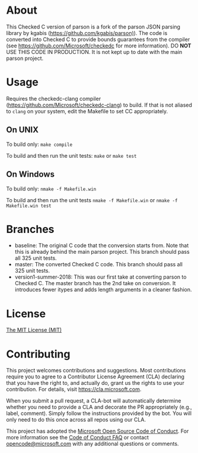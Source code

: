 # About

This Checked C version of parson is a fork of the parson JSON parsing library by kgabis (<https://github.com/kgabis/parson)>).
The code is converted into Checked C to provide bounds guarantees from the compiler (see <https://github.com/Microsoft/checkedc> for more information).
DO **NOT** USE THIS CODE IN PRODUCTION. It is not kept up to date with the main parson project.

# Usage

Requires the checkedc-clang compiler (<https://github.com/Microsoft/checkedc-clang>) to build.
If that is not aliased to `clang` on your system, edit the Makefile to set CC appropriately.

## On UNIX

To build only: `make compile`

To build and then run the unit tests: `make` or `make test`

## On Windows

To build only: `nmake -f Makefile.win`

To build and then run the unit tests `nmake -f Makefile.win` or `nmake -f Makefile.win test`

# Branches

- baseline: The original C code that the conversion starts from. Note that this is already behind the main parson project.
This branch should pass all 325 unit tests.
- master: The converted Checked C code. This branch should pass all 325 unit tests.
- version1-summer-2018: This was our first take at converting parson to Checked C.  The master branch has the 2nd take on
  conversion.  It introduces fewer itypes and adds length arguments in a cleaner fashion.

# License

[The MIT License (MIT)](http://opensource.org/licenses/mit-license.php)

# Contributing

This project welcomes contributions and suggestions.  Most contributions require you to agree to a Contributor License Agreement (CLA) declaring
that you have the right to, and actually do, grant us the rights to use your contribution. For details, visit <https://cla.microsoft.com>.

When you submit a pull request, a CLA-bot will automatically determine whether you need to provide a CLA and decorate the PR appropriately (e.g., label, comment).
Simply follow the instructions provided by the bot. You will only need to do this once across all repos using our CLA.

This project has adopted the [Microsoft Open Source Code of Conduct](https://opensource.microsoft.com/codeofconduct/).
For more information see the [Code of Conduct FAQ](https://opensource.microsoft.com/codeofconduct/faq/) or
contact [opencode@microsoft.com](mailto:opencode@microsoft.com) with any additional questions or comments.
